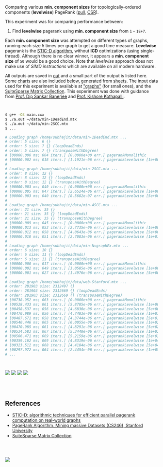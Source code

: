 Comparing various **min. component sizes** for topologically-ordered components
(**levelwise**) PageRank ([pull], [CSR]).

This experiment was for comparing performance between:
1. Find **levelwise** pagerank using **min. component size** from `1` - `1E+7`.

Each **min. component size** was attempted on different types of graphs,
running each size 5 times per graph to get a good time measure. **Levelwise**
pagerank is the [STIC-D algorithm], without **ICD** optimizations (using
single-thread). Although there is no clear winner, it appears a
**min. component size** of `50` would be a good choice. Note that *levelwise*
approach does not make use of *SIMD instructions* which are available on all
modern hardware.

All outputs are saved in [out](out/) and a small part of the output is listed
here. Some [charts] are also included below, generated from [sheets]. The input
data used for this experiment is available at ["graphs"] (for small ones), and
the [SuiteSparse Matrix Collection]. This experiment was done with guidance
from [Prof. Dip Sankar Banerjee] and [Prof. Kishore Kothapalli].

<br>

```bash
$ g++ -O3 main.cxx
$ ./a.out ~/data/min-1DeadEnd.mtx
$ ./a.out ~/data/min-2SCC.mtx
$ ...

# Loading graph /home/subhajit/data/min-1DeadEnd.mtx ...
# order: 5 size: 6 {}
# order: 5 size: 7 {} (loopDeadEnds)
# order: 5 size: 7 {} (transposeWithDegree)
# [00000.000 ms; 004 iters.] [0.0000e+00 err.] pagerankMonolithic
# [00000.002 ms; 018 iters.] [1.1921e-06 err.] pagerankLevelwise [1e+00 min-component-size]
#
# Loading graph /home/subhajit/data/min-2SCC.mtx ...
# order: 8 size: 12 {}
# order: 8 size: 12 {} (loopDeadEnds)
# order: 8 size: 12 {} (transposeWithDegree)
# [00000.003 ms; 040 iters.] [0.0000e+00 err.] pagerankMonolithic
# [00000.005 ms; 047 iters.] [2.6524e-06 err.] pagerankLevelwise [1e+00 min-component-size]
# [00000.003 ms; 040 iters.] [8.5682e-07 err.] pagerankLevelwise [5e+00 min-component-size]
#
# Loading graph /home/subhajit/data/min-4SCC.mtx ...
# order: 21 size: 35 {}
# order: 21 size: 35 {} (loopDeadEnds)
# order: 21 size: 35 {} (transposeWithDegree)
# [00000.009 ms; 045 iters.] [0.0000e+00 err.] pagerankMonolithic
# [00000.013 ms; 053 iters.] [2.7735e-06 err.] pagerankLevelwise [1e+00 min-component-size]
# [00000.012 ms; 058 iters.] [4.0643e-06 err.] pagerankLevelwise [5e+00 min-component-size]
# [00000.010 ms; 051 iters.] [2.7083e-06 err.] pagerankLevelwise [1e+01 min-component-size]
#
# Loading graph /home/subhajit/data/min-NvgraphEx.mtx ...
# order: 6 size: 10 {}
# order: 6 size: 11 {} (loopDeadEnds)
# order: 6 size: 11 {} (transposeWithDegree)
# [00000.000 ms; 017 iters.] [0.0000e+00 err.] pagerankMonolithic
# [00000.002 ms; 049 iters.] [3.0585e-06 err.] pagerankLevelwise [1e+00 min-component-size]
# [00000.001 ms; 027 iters.] [1.4976e-06 err.] pagerankLevelwise [5e+00 min-component-size]
#
# Loading graph /home/subhajit/data/web-Stanford.mtx ...
# order: 281903 size: 2312497 {}
# order: 281903 size: 2312669 {} (loopDeadEnds)
# order: 281903 size: 2312669 {} (transposeWithDegree)
# [00738.952 ms; 063 iters.] [0.0000e+00 err.] pagerankMonolithic
# [00528.433 ms; 061 iters.] [5.8785e-06 err.] pagerankLevelwise [1e+00 min-component-size]
# [00458.537 ms; 056 iters.] [4.6830e-06 err.] pagerankLevelwise [5e+00 min-component-size]
# [00470.989 ms; 056 iters.] [4.7403e-06 err.] pagerankLevelwise [1e+01 min-component-size]
# [00487.671 ms; 058 iters.] [4.3744e-06 err.] pagerankLevelwise [5e+01 min-component-size]
# [00540.446 ms; 065 iters.] [6.0055e-06 err.] pagerankLevelwise [1e+02 min-component-size]
# [00470.985 ms; 061 iters.] [4.8291e-06 err.] pagerankLevelwise [5e+02 min-component-size]
# [00534.583 ms; 067 iters.] [5.3440e-06 err.] pagerankLevelwise [1e+03 min-component-size]
# [00506.471 ms; 069 iters.] [5.2159e-06 err.] pagerankLevelwise [5e+03 min-component-size]
# [00359.162 ms; 069 iters.] [4.8319e-06 err.] pagerankLevelwise [1e+04 min-component-size]
# [00323.512 ms; 068 iters.] [4.4184e-06 err.] pagerankLevelwise [5e+04 min-component-size]
# [00297.972 ms; 064 iters.] [2.4454e-06 err.] pagerankLevelwise [1e+05 min-component-size]
# ...
```

<br>

[![](https://i.imgur.com/awWEd8m.png)][sheets]
[![](https://i.imgur.com/I0tdoJv.png)][sheets]
[![](https://i.imgur.com/GcUmIGy.png)][sheets]
[![](https://i.imgur.com/wHMdTfB.png)][sheets]

<br>
<br>


## References

- [STIC-D: algorithmic techniques for efficient parallel pagerank computation on real-world graphs][STIC-D algorithm]
- [PageRank Algorithm, Mining massive Datasets (CS246), Stanford University](https://www.youtube.com/watch?v=ke9g8hB0MEo)
- [SuiteSparse Matrix Collection]

<br>
<br>

[![](https://i.imgur.com/1VFZdqh.jpg)](https://www.youtube.com/watch?v=vbXTZlJ5fHU)

[Prof. Dip Sankar Banerjee]: https://sites.google.com/site/dipsankarban/
[Prof. Kishore Kothapalli]: https://cstar.iiit.ac.in/~kkishore/
[STIC-D algorithm]: https://www.slideshare.net/SubhajitSahu/sticd-algorithmic-techniques-for-efficient-parallel-pagerank-computation-on-realworld-graphs
[SuiteSparse Matrix Collection]: https://suitesparse-collection-website.herokuapp.com
["graphs"]: https://github.com/puzzlef/graphs
[pull]: https://github.com/puzzlef/pagerank-push-vs-pull
[CSR]: https://github.com/puzzlef/pagerank-class-vs-csr
[charts]: https://photos.app.goo.gl/KveUUSpamrPKPmvY6
[sheets]: https://docs.google.com/spreadsheets/d/1cdH3LURJo4KfflTF0grHtICUsaEmDHxKGy4Vti4eZc8/edit?usp=sharing
